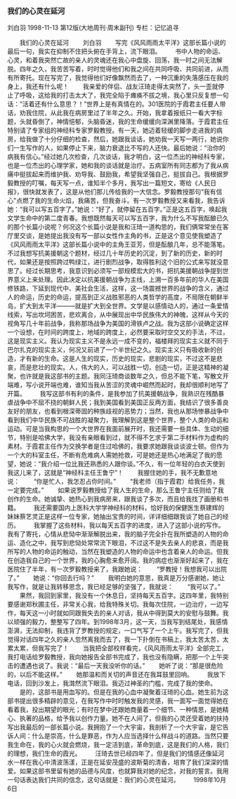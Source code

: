 ### 我们的心灵在延河
刘白羽
1998-11-13
第12版(大地周刊·周末副刊)
专栏：记忆追寻

　　我们的心灵在延河
　　刘白羽
　　写完《风风雨雨太平洋》这部长篇小说的最后一句，我实在抑制不住把头俯在手背上，流下眼泪。
　　书中人物的命运、心灵，和着我突然亡故的亲人的灵魂还在我心中盘旋、回荡，我一时之间无法解脱。四年之久，我苦苦写着，时时觉得他们和我之间在共同呼吸、共同前进，从而有所寄托。现在写完了，我觉得他们好像飘然而去了，一种沉重的失落感压在我的身上，我还有什么呢！
　　我亲爱的伴侣、战友汪琦走得太突然了，头一歪就停止了呼吸，这给我的打击太大了，我完全陷于瘫痪不拔之境，我心里只反复想一句话：“活着还有什么意思？！”世界上是有真情在的。301医院的于霞君主任要人带话，劝我住院，从此我在病房里过了半年之久。开始，我拿着报纸只一看大字标题，头就昏倒了，神情悒郁，头脑昏迷，我的生命缓缓向深渊里降落。于霞君主任特别请了专家组的神经科专家罗毅教授。有一天，她迈着轻缓的脚步走进我的病房，给我做了十分仔细的检查，然后，她跟我谈话，她劝我一天写一两行，她说你们一生写作的人，如果停止下来，脑力衰退比不写的人还快。最后她说：“治你的病我有信心。”经过她几次检查，几次谈话，我才明白，这一位杰出的神经科专家，也是一位杰出的心理学家，她和我的谈话就是治疗。五病室所有同志都为了我从病痛中挺拔起来而维护我、劝导我、鼓励我，希望我坚强自己，挺拔自己。我根据罗毅教授的叮嘱，每天写一点，谁知半个多月，我写出一篇短文，寄给《人民日报》，很快就发表了，这是从他们那儿传给我的一大信念。罗毅教授那句“我有信心”点燃了我的生命火焰，我痛苦，但我奋斗。有一次罗毅教授又来看我，我告诉她：“我可以写五百字了。”她说：“好了，就停留在五百字。”正是这五百字，唤起我文学生命中的第二度青春。我想既然每天可以写五百字，我为什么不写我酝酿已久的那个长篇小说呢？何况这个长篇小说是我和汪琦一道构思的，我们俩常常坐在客厅里交谈，是她提出我没有写一部以女性作主角的书，正是这个意见使我塑造了《风风雨雨太平洋》这部长篇小说中的主角王亚芳，但是酝酿几年，总不能落笔。不过我想写抗美援朝这个题材，经过几十年历史的沉淀，到了新的历史，新的时代，如果还是按照跨过鸭绿江，进行剧烈战争，取得胜利这个旧的公式来写就没意思了。经过长期思考，我意识到必须写一部规模宏大的书，把抗美援朝战争提到世界意义上来处理。因此决定以抗美援朝战争为主线，上溯一百多年前的华人在美国修铁路，下延到现代中、美社会生活，这样，这一场震撼世界的战争的含义，通过人的命运，历史的命运，提高到正义战胜邪恶的人类哲学的高度，不局限在朝鲜半岛，扩大到太平洋———就是扩大到全世界。文学是以感情动人的，通过一条爱情线索，写出坎坷困苦，悲欢离合，从中展现出中华民族伟大的神魄，这样从今天的视角写几十年前战争，我称那场战争为美国的滑铁卢之战。我为这部小说确定这样一个设想，在时间的跨度上，地域的跨度上，必然要采取时空交叉的手法，不过，这是现实主义。我认为现实主义不是永远一成不变的，福楼拜的现实主义就不同于巴尔扎克的现实主义，何况又前进了一个半世纪之久。现实主义只有吸收新的创造，才有新的生命。这是人生的现实，历史的现实，悲剧的现实，不过这不是悲哀，而是悲壮的现实。人，伟大的人，可以战胜一切，创造一切，正是这精神的凝聚，也许就是我这部书的主题。我同汪琦商谈数年之久，但总不能下笔，写散文开端难，写小说开端也难，谁知当我从苦涩的灵魂中崛然而起时，我却很顺利地写了开篇。
　　我写这部书有利的条件，是我参加了抗美援朝战争，我熟识在残酷暴虐战争中不屈不挠的朝鲜人民；我到美国看到美国正反两方面，我结识了很多善良友好的朋友，也看到根深蒂固的种族歧视的恶势力；当然，我也从那场惨暴战争中看到我们中华民族不可战胜的凝聚力，我理解到这是整个世界，整个人类的命运和运动。可是当我构思的一个大世界在我面前展开时，我还需要一些具体、生动的细节，特别是哈佛大学，我没有亲眼看到过，就不得不乞求于第二手材料作为虚构的素材。于霞君主任作为交换学者是住过哈佛的，我要求她跟我谈谈波士顿。但作为一个大的科室主任，不断有危难病人需她抢救，可是她还是热心地满足了我的愿望，她说：“我介绍一位比我还熟悉的人跟你谈。”不久，有一位年轻的白衣天使到我这儿来了，这就是“神经科主任王鲁宁”！
　　我握住她的手，我不无歉意地说：
　　“你是忙人，我怎忍占你时间。”
　　“我老师（指于霞君）给我任务，我一定要完成。”
　　如果说罗毅教授给了我人生的生命，那么王鲁宁主任则给了我创作的生命。她诚挚、她热心到我病房来，跟我谈了多次，而且给我找了画册和书籍。
　　我还需要国内上医科大学学神经科的材料，恰好我的保健医生蔡建辉的妹妹蔡艺灵正是这样一位专家，她抽出宝贵的时间，详详细细跟我谈了她自己的经历。
　　我掌握了这些材料，我以每天五百字的进度，进入了这部小说的写作。我有了寄托，心情从悲恸中渐渐解脱出来，我的脑子完全扑在我所塑造的人物的命运、造化之中，我写到悲恸处常常流下眼泪，不过这不是失去亲人的悲哀，而是我所写的人物的命运的触动，当然在我塑造的人物的命运中也含着亲人的命运。但我在创造我自己的一个世界，我的心胸愈来愈开阔。我的病症也渐渐好起来了，我在医院住了半年，有一次罗毅教授来了，我跟她说：
　　“罗教授！我想我可以出院了。”
　　她说：“你回去行吗？”
　　我明白她的意思，我真是万分感谢她，她让我写作，就是让我转移思念，我已经足够的坚强了，我就说：
　　“我可以了。”
　　果然，我回到家里，我没有一个休息日，坚持每天五百字。这四年里，我特别要感谢郑秋圃主任，非常关心我，给我特殊关切。我每次住院，一边治疗，一边写作，每天这一小时就如同跟我失去的亲人对话，我从中得到莫大的安慰与鼓舞。我以顽强的毅力，整整写了四年。到1998年3月，这一天，当我写到结尾处，我感情澎湃，无法抑制，我违背了罗教授的规定，一口气写了一个上午。我写完了，但我觉得对话四年之久的亲人忽然离我而去了，我一下扑倒在书稿上，我太苦太苦，太累太累，但我写完了！
　　当我把全部校样看完，《风风雨雨太平洋》全部完工，我打电话给罗毅教授，我向她报告全部书完成了，我也没有隐瞒，把那一个上午突击的遭遇也说了。我说：“最后一天我没听你的话。”
　　她听了说：“那是很危险的，以后不能这样。”
　　她那温和而关切的声音还在我耳鼓里回响。
　　我放下电话，回到沙发上，我潸然流下眼泪。我迈过神圣的门槛，完成了我的使命。
　　是的，这部书是用血写的。但是在我的心血中凝聚着汪琦的心血。她生前为这部书提出很多精辟的意见，在我写作中时时触发我的灵感，我一面写一面觉得她在看着我，投出期望的眼光；有时在梦中还跟她商量着一个细节、一种情思，是她精心、执著的品格，给予我以创作力量。她不在人间了，但我的心灵还受着她的扶持写出我最后的一部长篇小说。我拥抱了一个大宇宙，我剖析了一个大宇宙，是它告诉人间：什么是崇高，什么是罪恶，作为人应当选择什么样战斗的道路。当然只要我生命在，我的心火就会燃烧，我一定活到底，革命到底，这是我们的人格，我们的理想，我们生命的霞光。
　　汪琦去世已经四年了，但是我们的情感还像延河水一样在我心中清波荡漾，正是在延安茂盛的波斯菊的清香，培育了我们深深的情爱。如果这部书里留有她的品德与风度，也就算我对她的纪念，对我的誓言。我用一句话表达我们共同的信念，这句话就是：我们的心灵在延河。
　　1998年10月6日
